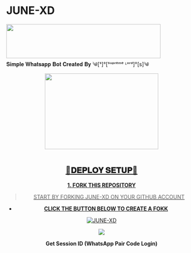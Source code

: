 # JUNE-XD

<img src="https://i.imgur.com/dBaSKWF.gif" height="90" width="90%">
𝐒𝐢𝐦𝐩𝐥𝐞 𝐖𝐡𝐚𝐭𝐬𝐚𝐩𝐩 𝐁𝐨𝐭 𝐂𝐫𝐞𝐚𝐭𝐞𝐝 𝐁𝐲 ༄[ˢ]°[ˢᵘᵖʳᵉᵐᵉ ᴸᵒʳᵈ]°[s]༄

<div class="repo" align="center">

<a href ="#">
<img src = "https://files.catbox.moe/cd42aj.jpg"  width="300" height="200">
</img>

<p align="center">
<a href="#"><img src="http://readme-typing-svg.herokuapp.com?color=ff00ab&center=true&vCenter=true&multiline=false&linesJUNE-XD+XD+WHATSAPP+BOT+XD" alt="">

## 💫𝐃𝐄𝐏𝐋𝐎𝐘 𝐒𝐄𝐓𝐔𝐏💫
**1. FORK THIS REPOSITORY**


> START BY FORKING JUNE-XD ON YOUR GITHUB ACCOUNT
- **CLICK THE BUTTON BELOW TO CREATE A FOKK**

<a href="your repo fork"><img title="JUNE-XD" src="https://img.shields.io/badge/FORK-JUNE-XD?color=darkgreen&style=for-the-badge&logo=stackshare"></a>

<a><img src='https://i.imgur.com/LyHic3i.gif'/>

**Get Session ID (WhatsApp Pair Code Login)**




